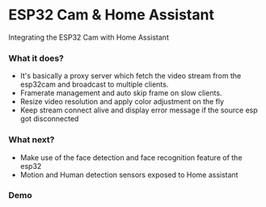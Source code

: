 # ESP32 Cam & Home Assistant
Integrating the ESP32 Cam with Home Assistant

### What it does?
- It's basically a proxy server which fetch the video stream from the esp32cam and broadcast to multiple clients. 
- Framerate management and auto skip frame on slow clients.
- Resize video resolution and apply color adjustment on the fly
- Keep stream connect alive and display error message if the source esp got disconnected

### What next?
- Make use of the face detection and face recognition feature of the esp32
- Motion and Human detection sensors exposed to Home assistant

### Demo

